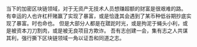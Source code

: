 当下的加密区块链领域，对于无资产无技术人员想赚超额的财富是很艰难的路。
有幸运的人也许杠杆赌赢了实现了暴富，或是恰逢其会遇到了某币种低谷期抄底实现了暴富。时也命也。
但是大部分人都是在蹉跎时光，或是拘泥于蝇头小利，或是被资本刀刀割肉，或是被无良项目方欺诈。
吾有志创建一会，集有志之人共谋其利，强行撕下区块链领域一角以证吾和同道之志。
